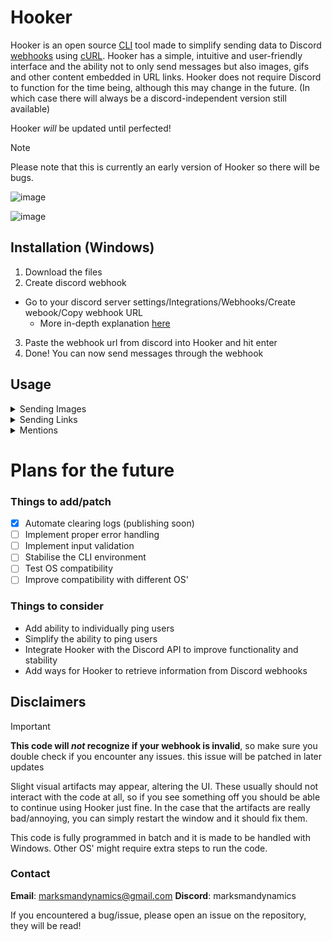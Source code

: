 # Hooker

Hooker is an open source [CLI](https://en.wikipedia.org/wiki/Command-line_interface) tool made to simplify sending data to Discord [webhooks](https://en.wikipedia.org/wiki/Webhook) using [cURL](https://en.wikipedia.org/wiki/CURL). 
Hooker has a simple, intuitive and user-friendly interface and the ability not to only send messages but also images, gifs and other content embedded in URL links.
Hooker does not require Discord to function for the time being, although this may change in the future. (In which case there will always be a discord-independent version still available) 

Hooker _will_ be updated until perfected!

> [!NOTE]
> Please note that this is currently an early version of Hooker so there will be bugs.

![image](https://github.com/MarksmanDynamics/Hooker/assets/138945158/409feedf-d6fb-4a8e-9ba5-f93e2c5c0e2c)

![image](https://github.com/MarksmanDynamics/Hooker/assets/138945158/45f80856-ae56-427b-a488-9fa62795ef31)

## Installation (Windows)

1. Download the files
2. Create discord webhook
  - Go to your discord server settings/Integrations/Webhooks/Create webook/Copy webhook URL
    - More in-depth explanation [here](https://docs.gitlab.com/ee/user/project/integrations/discord_notifications.html)
3. Paste the webhook url from discord into Hooker and hit enter
4. Done! You can now send messages through the webhook

## Usage
<details>
<summary>Sending Images</summary>
<br>
To send an image you must copy the image's URL address, paste it into the text field an hit enter.
</details>
<details>
<summary>Sending Links</summary>
<br>
Simply paste the link into the text field and hit enter. If the link contains any embeds they will automatically show, but be aware you won't be able to delete them if you don't have the permissions necessary.
</details>
<details>
<summary>Mentions</summary>
  
    + To mention everyone
       + Type @everyone and hit enter.
       
    + To mention a specific role
       + Copy the [role ID](https://www.quora.com/How-do-I-get-a-role-ID-discord) of the desired role and paste it with brackets like this **<@roleID>** and hit enter.
       
    + To mention a specific user
       + Copy the [user ID](https://www.businessinsider.com/guides/tech/discord-id?r=US&IR=T#:~:text=To%20find%20a%20user%27s%20Discord,sidebar%20and%20select%20Copy%20ID.) of the desired user and paste it with brackets like this **<@userID>** and hit enter.
       
    + To mention a channel copy the [channel ID](https://turbofuture.com/internet/Discord-Channel-ID) of the desired channel and paste it with brackets like this **<#channelID>** and hit enter.
</details>

# Plans for the future

### Things to add/patch

- [x] Automate clearing logs (publishing soon)
- [ ] Implement proper error handling
- [ ] Implement input validation
- [ ] Stabilise the CLI environment
- [ ] Test OS compatibility
- [ ] Improve compatibility with different OS'

### Things to consider

* Add ability to individually ping users
* Simplify the ability to ping users
* Integrate Hooker with the Discord API to improve functionality and stability
* Add ways for Hooker to retrieve information from Discord webhooks

## Disclaimers

> [!IMPORTANT]
> **This code will _not_ recognize if your webhook is invalid**, so make sure you double check if you encounter any issues.
>   this issue will be patched in later updates

Slight visual artifacts may appear, altering the UI. These usually should not interact with the code at all,
so if you see something off you should be able to continue using Hooker just fine.
In the case that the artifacts are really bad/annoying, you can simply restart the window and it should fix them.

This code is fully programmed in batch and it is made to be handled with Windows.
Other OS' might require extra steps to run the code.

### Contact
**Email**: marksmandynamics@gmail.com
**Discord**: marksmandynamics

If you encountered a bug/issue, please open an issue on the repository, they will be read!






